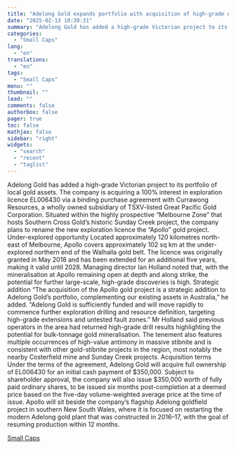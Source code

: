 ```yaml
---
title: "Adelong Gold expands portfolio with acquisition of high-grade Apollo project"
date: "2025-02-13 10:30:31"
summary: "Adelong Gold has added a high-grade Victorian project to its portfolio of local gold assets. The company is acquiring a 100% interest in exploration licence EL006430 via a binding purchase agreement with Currawong Resources, a wholly owned subsidiary of TSXV-listed Great Pacific Gold Corporation. Situated within the highly prospective “Melbourne..."
categories:
  - "Small Caps"
lang:
  - "en"
translations:
  - "en"
tags:
  - "Small Caps"
menu: ""
thumbnail: ""
lead: ""
comments: false
authorbox: false
pager: true
toc: false
mathjax: false
sidebar: "right"
widgets:
  - "search"
  - "recent"
  - "taglist"
---
```


Adelong Gold has added a high-grade Victorian project to its portfolio of local gold assets. The company is acquiring a 100% interest in exploration licence EL006430 via a binding purchase agreement with Currawong Resources, a wholly owned subsidiary of TSXV-listed Great Pacific Gold Corporation. Situated within the highly prospective “Melbourne Zone” that hosts Southern Cross Gold’s historic Sunday Creek project, the company plans to rename the new exploration licence the “Apollo” gold project. Under-explored opportunity Located approximately 120 kilometres north-east of Melbourne, Apollo covers approximately 102 sq km at the under-explored northern end of the Walhalla gold belt. The licence was originally granted in May 2018 and has been extended for an additional five years, making it valid until 2028. Managing director Ian Holland noted that, with the mineralisation at Apollo remaining open at depth and along strike, the potential for further large-scale, high-grade discoveries is high. Strategic addition “The acquisition of the Apollo gold project is a strategic addition to Adelong Gold’s portfolio, complementing our existing assets in Australia,” he added. “Adelong Gold is sufficiently funded and will move rapidly to commence further exploration drilling and resource definition, targeting high-grade extensions and untested fault zones.” Mr Holland said previous operators in the area had returned high-grade drill results highlighting the potential for bulk-tonnage gold mineralisation. The tenement also features multiple occurrences of high-value antimony in massive stibnite and is consistent with other gold-stibnite projects in the region, most notably the nearby Costerfield mine and Sunday Creek projects. Acquisition terms Under the terms of the agreement, Adelong Gold will acquire full ownership of EL006430 for an initial cash payment of $350,000. Subject to shareholder approval, the company will also issue $350,000 worth of fully paid ordinary shares, to be issued six months post-completion at a deemed price based on the five-day volume-weighted average price at the time of issue. Apollo will sit beside the company’s flagship Adelong goldfield project in southern New South Wales, where it is focused on restarting the modern Adelong gold plant that was constructed in 2016–17, with the goal of resuming production within 12 months.

[Small Caps](https://www.tradingview.com/news/smallcaps:5c0191bf9094b:0-adelong-gold-expands-portfolio-with-acquisition-of-high-grade-apollo-project/)

